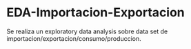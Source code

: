 # EDA-Importacion-Exportacion
Se realiza un exploratory data analysis sobre data set de importacion/exportacion/consumo/produccion.

